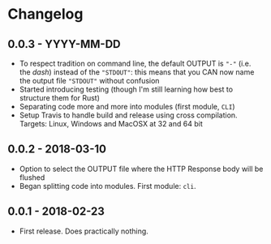 # Changelog

## 0.0.3 - YYYY-MM-DD
* To respect tradition on command line, the default OUTPUT is `"-"` (i.e. the _dash_) instead of the `"STDOUT"`: this means that you CAN now name the output file `"STDOUT"` without confusion
* Started introducing testing (though I'm still learning how best to structure them for Rust)
* Separating code more and more into modules (first module, `CLI`)
* Setup Travis to handle build and release using cross compilation. Targets: Linux, Windows and MacOSX at 32 and 64 bit

## 0.0.2 - 2018-03-10
* Option to select the OUTPUT file where the HTTP Response body will be flushed
* Began splitting code into modules. First module: `cli`.

## 0.0.1 - 2018-02-23
* First release. Does practically nothing.
